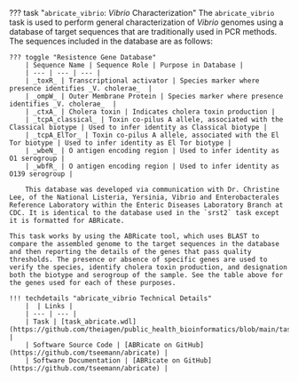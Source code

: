??? task "`abricate_vibrio`: _Vibrio_ Characterization"
    The `abricate_vibrio` task is used to perform general characterization of _Vibrio_ genomes using a database of target sequences that are traditionally used in PCR methods. The sequences included in the database are as follows:

    ??? toggle "Resistence Gene Database"
        | Sequence Name | Sequence Role | Purpose in Database |
        | --- | --- | --- |
        | _toxR_ | Transcriptional activator | Species marker where presence identifies _V. cholerae_  |
        | _ompW_ | Outer Membrane Protein | Species marker where presence identifies _V. cholerae_  |
        | _ctxA_ | Cholera toxin | Indicates cholera toxin production |
        | _tcpA_classical_ | Toxin co-pilus A allele, associated with the Classical biotype | Used to infer identity as Classical biotype |
        | _tcpA_ElTor_ | Toxin co-pilus A allele, associated with the El Tor biotype | Used to infer identity as El Tor biotype |
        | _wbeN_ | O antigen encoding region | Used to infer identity as O1 serogroup |
        | _wbfR_ | O antigen encoding region | Used to infer identity as O139 serogroup |

        This database was developed via communication with Dr. Christine Lee, of the National Listeria, Yersinia, Vibrio and Enterobacterales Reference Laboratory within the Enteric Diseases Laboratory Branch at CDC. It is identical to the database used in the `srst2` task except it is formatted for ABRicate.

    This task works by using the ABRicate tool, which uses BLAST to compare the assembled genome to the target sequences in the database and then reporting the details of the genes that pass quality thresholds. The presence or absence of specific genes are used to verify the species, identify cholera toxin production, and designation both the biotype and serogroup of the sample. See the table above for the genes used for each of these purposes.

    !!! techdetails "abricate_vibrio Technical Details"
        |  | Links |
        | --- | --- |
        | Task | [task_abricate.wdl](https://github.com/theiagen/public_health_bioinformatics/blob/main/tasks/species_typing/vibrio/task_abricate_vibrio.wdl) |
        | Software Source Code | [ABRicate on GitHub](https://github.com/tseemann/abricate) |
        | Software Documentation | [ABRicate on GitHub](https://github.com/tseemann/abricate) |
